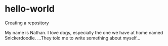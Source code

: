 # hello-world
Creating a repository

My name is Nathan. I love dogs, especially the one we have at home named Snickerdoodle.
...They told me to write something about myself...
